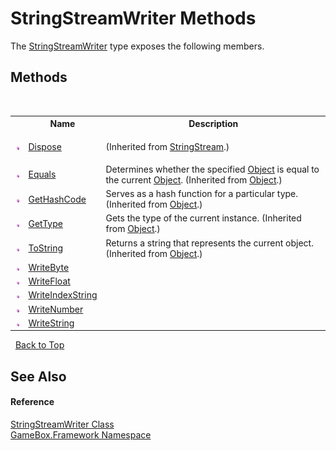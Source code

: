 # StringStreamWriter Methods
 

The <a href="2974c04b-8103-2057-280d-ce3353eba6f3">StringStreamWriter</a> type exposes the following members.


## Methods
&nbsp;<table><tr><th></th><th>Name</th><th>Description</th></tr><tr><td>![Public method](media/pubmethod.gif "Public method")</td><td><a href="151b9fc3-c868-ce32-1988-06bea7106e77">Dispose</a></td><td>

 (Inherited from <a href="7803a1af-8017-06c3-8130-b3fd352be039">StringStream</a>.)</td></tr><tr><td>![Public method](media/pubmethod.gif "Public method")</td><td><a href="http://msdn2.microsoft.com/zh-cn/library/bsc2ak47" target="_blank">Equals</a></td><td>
Determines whether the specified <a href="http://msdn2.microsoft.com/zh-cn/library/e5kfa45b" target="_blank">Object</a> is equal to the current <a href="http://msdn2.microsoft.com/zh-cn/library/e5kfa45b" target="_blank">Object</a>.
 (Inherited from <a href="http://msdn2.microsoft.com/zh-cn/library/e5kfa45b" target="_blank">Object</a>.)</td></tr><tr><td>![Public method](media/pubmethod.gif "Public method")</td><td><a href="http://msdn2.microsoft.com/zh-cn/library/zdee4b3y" target="_blank">GetHashCode</a></td><td>
Serves as a hash function for a particular type.
 (Inherited from <a href="http://msdn2.microsoft.com/zh-cn/library/e5kfa45b" target="_blank">Object</a>.)</td></tr><tr><td>![Public method](media/pubmethod.gif "Public method")</td><td><a href="http://msdn2.microsoft.com/zh-cn/library/dfwy45w9" target="_blank">GetType</a></td><td>
Gets the type of the current instance.
 (Inherited from <a href="http://msdn2.microsoft.com/zh-cn/library/e5kfa45b" target="_blank">Object</a>.)</td></tr><tr><td>![Public method](media/pubmethod.gif "Public method")</td><td><a href="http://msdn2.microsoft.com/zh-cn/library/7bxwbwt2" target="_blank">ToString</a></td><td>
Returns a string that represents the current object.
 (Inherited from <a href="http://msdn2.microsoft.com/zh-cn/library/e5kfa45b" target="_blank">Object</a>.)</td></tr><tr><td>![Public method](media/pubmethod.gif "Public method")</td><td><a href="76bec7da-7560-0b25-4f50-fe325d678759">WriteByte</a></td><td></td></tr><tr><td>![Public method](media/pubmethod.gif "Public method")</td><td><a href="6b9cf4d0-8d50-27ae-dd44-a3b26b534073">WriteFloat</a></td><td></td></tr><tr><td>![Public method](media/pubmethod.gif "Public method")</td><td><a href="961c479f-bc5c-1a0e-7fe4-99fed126a696">WriteIndexString</a></td><td></td></tr><tr><td>![Public method](media/pubmethod.gif "Public method")</td><td><a href="304a775b-1448-d458-6959-4b79bb8e574f">WriteNumber</a></td><td></td></tr><tr><td>![Public method](media/pubmethod.gif "Public method")</td><td><a href="a189e38d-a919-b698-d2e4-b7b85e9afbda">WriteString</a></td><td></td></tr></table>&nbsp;
<a href="#stringstreamwriter-methods">Back to Top</a>

## See Also


#### Reference
<a href="2974c04b-8103-2057-280d-ce3353eba6f3">StringStreamWriter Class</a><br /><a href="a8957fe6-9cc0-3a6d-cd5c-a2a246efee1e">GameBox.Framework Namespace</a><br />